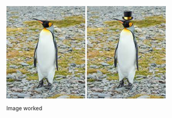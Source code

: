 ![My article cover](../assets/penguin1.jpg)
![My article cover](../assets/penguin2.jpg)

Image worked
